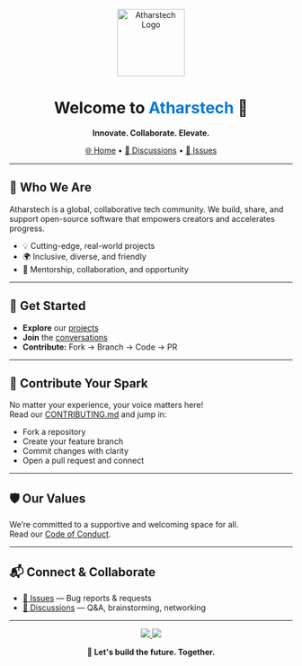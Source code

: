 <!-- Atharstech Organization README -->

<p align="center">
  <img src="https://avatars.githubusercontent.com/u/217566710?s=200&v=4" alt="Atharstech Logo" width="120" />
</p>

<h1 align="center">Welcome to <span style="color:#0078D4">Atharstech</span> 🚀</h1>
<p align="center">
  <b>Innovate. Collaborate. Elevate.</b>
</p>
<p align="center">
  <a href="https://github.com/Atharstech">🌐 Home</a> •
  <a href="https://github.com/orgs/Atharstech/discussions">💬 Discussions</a> •
  <a href="https://github.com/Atharstech/.github/issues">🐞 Issues</a>
</p>

---

## 🌟 Who We Are

Atharstech is a global, collaborative tech community. We build, share, and support open-source software that empowers creators and accelerates progress.

- 💡 Cutting-edge, real-world projects
- 🌍 Inclusive, diverse, and friendly
- 🤝 Mentorship, collaboration, and opportunity

---

## 🚀 Get Started

- **Explore** our [projects](https://github.com/Atharstech?tab=repositories)
- **Join** the [conversations](https://github.com/orgs/Atharstech/discussions)
- **Contribute:** Fork → Branch → Code → PR

---

## 🤗 Contribute Your Spark

No matter your experience, your voice matters here!  
Read our [CONTRIBUTING.md](https://github.com/Atharstech/.github/blob/main/CONTRIBUTING.md) and jump in:

- Fork a repository
- Create your feature branch
- Commit changes with clarity
- Open a pull request and connect

---

## 🛡️ Our Values

We’re committed to a supportive and welcoming space for all.  
Read our [Code of Conduct](https://github.com/Atharstech/.github/blob/main/CODE_OF_CONDUCT.md).

---

## 📬 Connect & Collaborate

- [🐞 Issues](https://github.com/Atharstech/.github/issues) — Bug reports & requests
- [💬 Discussions](https://github.com/orgs/Atharstech/discussions) — Q&A, brainstorming, networking

---

<p align="center">
<a href="https://github.com/atharstech">
  <img src="https://img.shields.io/github/followers/Atharstech?label=Follow&style=social" />
  <img src="https://img.shields.io/github/license/Atharstech/.github?style=flat-square" />
</a>
</p>

<p align="center"><b>🌠 Let's build the future. Together.</b></p>
